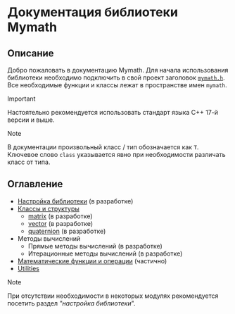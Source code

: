 # Документация библиотеки Mymath

## Описание

Добро пожаловать в документацию Mymath. Для начала использования библиотеки необходимо подключить в свой проект заголовок [`mymath.h`](/mymath2/mymath/mymath.h). Все необходимые функции и классы лежат в пространстве имен `mymath`. 

> [!IMPORTANT]
> Настоятельно рекомендуется использовать стандарт языка С++ 17-й версии и выше.

>[!NOTE]
> В документации произвольный класс / тип обозначается как `T`. Ключевое слово `сlass` указывается явно при необходимости различать класс от типа.

## Оглавление
- [Настройка библиотеки](./lib_settings.md) (в разработке)
- [Классы и структуры](./classes_and_structures.md)
  - [matrix](./matrix.md) (в разработке)
  - [vector](./vector.md) (в разработке)
  - [quaternion](./quaternion.md) (в разработке)
- Методы вычислений
  - Прямые методы вычислений (в разработке)
  - Итерационные методы вычислений (в разработке)
- [Математические функции и операции](./math_functions.md) (частично)
- [Utilities](./utilities.md)

> [!NOTE]
> При отсутствии необходимости в некоторых модулях рекомендуется посетить раздел _"настройка библиотеки_".
